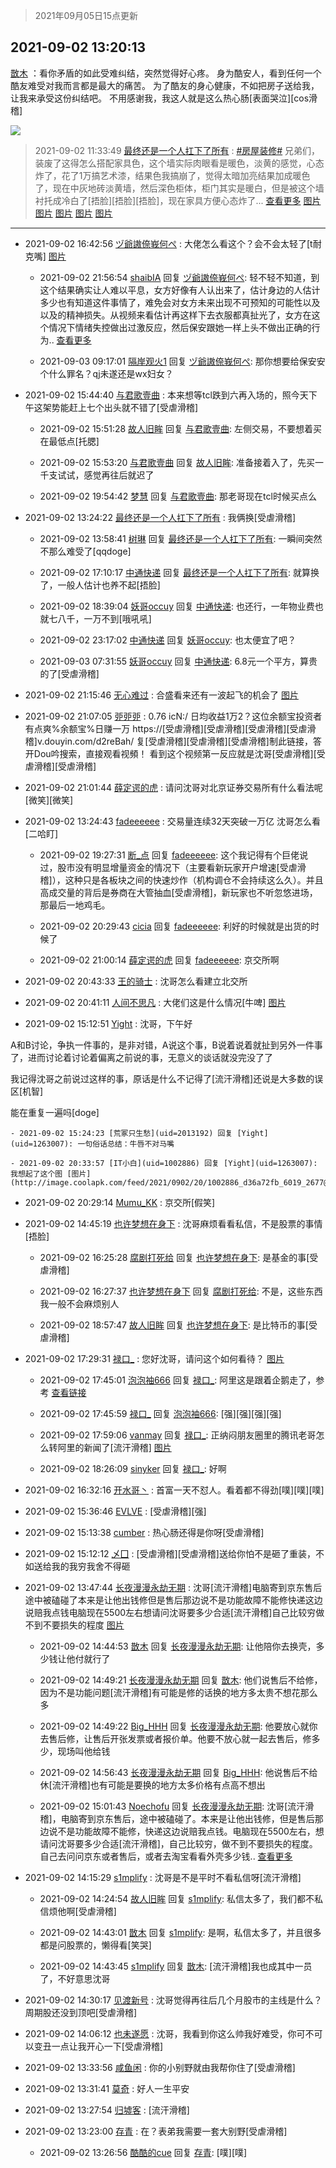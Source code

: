 > 2021年09月05日15点更新
<link rel="stylesheet" href="https://cdn.jsdelivr.net/gh/taotie6/sampleJSON@main/css/photo_show.css">


 ## 2021-09-02 13:20:13 

 [㪚木](https://www.coolapk.com/feed/29710363?shareKey=NmYzMTgwYmIyNjI0NjEzMmNjNzg~) ：看你矛盾的如此受难纠结，突然觉得好心疼。
身为酷安人，看到任何一个酷友难受对我而言都是最大的痛苦。
为了酷友的身心健康，不如把房子送给我，让我来承受这份纠结吧。
不用感谢我，我这人就是这么热心肠[表面哭泣][cos滑稽] 

<div class="album">
<img class="img-item" src="http://image.coolapk.com/feed/2020/0606/14/1081091_de9d83ca_5630_6591@353x200.gif" />
</div>

> 2021-09-02 11:33:49 
> [最终还是一个人扛下了所有](https://www.coolapk.com/feed/29708104?shareKey=YmUzMGE4OGY1NzAwNjEzMmNjNzg~) : <a class="feed-link-tag" href="/t/房屋装修?type=0">#房屋装修#</a> 兄弟们，装废了这得怎么搭配家具色，这个墙实际肉眼看是暖色，淡黄的感觉，心态炸了，花了1万搞艺术漆，结果色我搞崩了，觉得太暗加亮结果加成暖色了，现在中灰地砖淡黄墙，然后深色柜体，柜门其实是暖白，但是被这个墙衬托成冷白了[捂脸][捂脸][捂脸]，现在家具方便心态炸了... <a href="">查看更多</a> 
[图片](http://image.coolapk.com/feed/2021/0902/11/1439490_12141bc3_3503_1581@4252x1949.jpeg)
[图片](http://image.coolapk.com/feed/2021/0902/11/1439490_b85d2e70_3503_1583@4252x1949.jpeg)
[图片](http://image.coolapk.com/feed/2021/0902/11/1439490_88e89cea_3503_1584@4252x1949.jpeg)
[图片](http://image.coolapk.com/feed/2021/0902/11/1439490_9c86aef5_3503_1586@4000x1824.jpeg)
[图片](http://image.coolapk.com/feed/2021/0902/11/1439490_6da9ba71_3503_1588@4252x1949.jpeg)

 ------- 

- 2021-09-02 16:42:56 [ヅ爺謸倷峩何ぺ](uid=11968954) : 大佬怎么看这个？会不会太轻了[t耐克嘴] [图片](http://image.coolapk.com/feed/2021/0902/16/11968954_12e4999e_2175_4499@1080x2828.jpeg)

    - 2021-09-02 21:56:54 [shaibIA](uid=11318047) 回复 [ヅ爺謸倷峩何ぺ](uid=11968954): 轻不轻不知道，到这个结果确实让人难以平息，女方好像有人认出来了，估计身边的人估计多少也有知道这件事情了，难免会对女方未来出现不可预知的可能性以及以及的精神损失。从视频来看估计再这样下去衣服都真扯光了，女方在这个情况下情绪失控做出过激反应，然后保安跟她一样上头不做出正确的行为.. <a href="/feed/replyList?id=228675802">查看更多</a> 

    - 2021-09-03 09:17:01 [隔岸观火1](uid=1428246) 回复 [ヅ爺謸倷峩何ぺ](uid=11968954): 那你想要给保安安个什么罪名？qj未遂还是wx妇女？ 

- 2021-09-02 15:44:40 [与君歌壹曲](uid=1115264) : 本来想等tcl跌到六再入场的，照今天下午这架势能赶上七个出头就不错了[受虐滑稽] 

    - 2021-09-02 15:51:28 [故人旧眸](uid=5481001) 回复 [与君歌壹曲](uid=1115264): 左侧交易，不要想着买在最低点[托腮] 

    - 2021-09-02 15:53:20 [与君歌壹曲](uid=1115264) 回复 [故人旧眸](uid=5481001): 准备接着入了，先买一千支试试，感觉再往后就迟了 

    - 2021-09-02 19:54:42 [梦慧](uid=3752449) 回复 [与君歌壹曲](uid=1115264): 那老哥现在tcl时候买点么 

- 2021-09-02 13:24:22 [最终还是一个人扛下了所有](uid=1439490) : 我俩换[受虐滑稽] 

    - 2021-09-02 13:58:41 [树琳](uid=1807052) 回复 [最终还是一个人扛下了所有](uid=1439490): 一瞬间突然不那么难受了[qqdoge] 

    - 2021-09-02 17:10:17 [中通快递](uid=524633) 回复 [最终还是一个人扛下了所有](uid=1439490): 就算换了，一般人估计也养不起[捂脸] 

    - 2021-09-02 18:39:04 [妖哥occuy](uid=1388591) 回复 [中通快递](uid=524633): 也还行，一年物业费也就七八千，一万不到[哦吼吼] 

    - 2021-09-02 23:17:02 [中通快递](uid=524633) 回复 [妖哥occuy](uid=1388591): 也太便宜了吧？ 

    - 2021-09-03 07:31:55 [妖哥occuy](uid=1388591) 回复 [中通快递](uid=524633): 6.8元一个平方，算贵的了[受虐滑稽] 

- 2021-09-02 21:15:46 [无心难过](uid=3681127) : 合盛看来还有一波起飞的机会了 [图片](http://image.coolapk.com/feed/2021/0902/21/3681127_cb9cc71a_8544_6615@1080x2400.jpeg)

- 2021-09-02 21:07:05 [戼戼戼](uid=4044548) : 0.76 icN:/ 日均收益1万2？这位余额宝投资者有点爽%余额宝%日赚一万   https://[受虐滑稽][受虐滑稽][受虐滑稽][受虐滑稽]v.douyin.com/d2reBah/ 复[受虐滑稽][受虐滑稽][受虐滑稽]制此链接，答开Dou吟搜索，直接观看视頻！<!--break-->
看到这个视频第一反应就是沈哥[受虐滑稽][受虐滑稽][受虐滑稽] 

- 2021-09-02 21:01:44 [薛定谔的虎](uid=1167525) : 请问沈哥对北京证券交易所有什么看法呢[微笑][微笑] 

- 2021-09-02 13:24:43 [fadeeeeee](uid=748831) : 交易量连续32天突破一万亿 沈哥怎么看[二哈盯] 

    - 2021-09-02 19:27:31 [断_点](uid=3301521) 回复 [fadeeeeee](uid=748831): 这个我记得有个巨佬说过，股市没有明显增量资金的情况下（主要看新玩家开户增速[受虐滑稽]），这种只是各板块之间的快速炒作（机构调仓不会持续这么久）。并且高成交量的背后是券商在大管抽血[受虐滑稽]，新玩家也不听忽悠进场，那最后一地鸡毛。 

    - 2021-09-02 20:29:43 [cicia](uid=6177749) 回复 [fadeeeeee](uid=748831): 利好的时候就是出货的时候了 

    - 2021-09-02 21:00:14 [薛定谔的虎](uid=1167525) 回复 [fadeeeeee](uid=748831): 京交所啊 

- 2021-09-02 20:43:33 [王的骑士](uid=657678) : 沈哥怎么看建立北交所​ 

- 2021-09-02 20:41:11 [人间不思凡](uid=2080265) : 大佬们这是什么情况[牛啤] [图片](http://image.coolapk.com/feed/2021/0902/20/2080265_728a407c_6469_8133@1080x2400.jpeg)

- 2021-09-02 15:12:51 [Yight](uid=1263007) : 沈哥，下午好

A和B讨论，争执一件事的，是非对错，A说这个事，B说着说着就扯到另外一件事了，进而讨论着讨论着偏离之前说的事，无意义的谈话就没完没了了

我记得沈哥之前说过这样的事，原话是什么不记得了[流汗滑稽]还说是大多数的误区[机智]

能在重复一遍吗[doge] 

    - 2021-09-02 15:24:23 [荒冢只生愁](uid=2013192) 回复 [Yight](uid=1263007): 一句俗话总结：牛唇不对马嘴 

    - 2021-09-02 20:33:57 [IT小白](uid=1002886) 回复 [Yight](uid=1263007): 我想起了这个图 [图片](http://image.coolapk.com/feed/2021/0902/20/1002886_d36a72fb_6019_2677@1080x3246.png)

- 2021-09-02 20:29:14 [Mumu_KK](uid=1355663) : 京交所[假笑] 

- 2021-09-02 14:45:19 [也许梦想在身下](uid=3756126) : 沈哥麻烦看看私信，不是股票的事情[捂脸] 

    - 2021-09-02 16:25:28 [腐剧打死给](uid=1391153) 回复 [也许梦想在身下](uid=3756126): 是基金的事[受虐滑稽] 

    - 2021-09-02 16:27:37 [也许梦想在身下](uid=3756126) 回复 [腐剧打死给](uid=1391153): 不是，这些东西我一般不会麻烦别人 

    - 2021-09-02 18:57:47 [故人旧眸](uid=5481001) 回复 [也许梦想在身下](uid=3756126): 是比特币的事[受虐滑稽] 

- 2021-09-02 17:29:31 [禄口_](uid=1005884) : 您好沈哥，请问这个如何看待？ [图片](http://image.coolapk.com/feed/2021/0902/17/1005884_4970_189@828x1792.jpg)

    - 2021-09-02 17:45:01 [泡泡袖666](uid=2844894) 回复 [禄口_](uid=1005884): 阿里这是跟着企鹅走了，参考 <a class="feed-link-url" href="https://www.zhihu.com/answer/2070969976" title="https://www.zhihu.com/answer/2070969976" target="_blank" rel="nofollow">查看链接</a> 

    - 2021-09-02 17:45:59 [禄口_](uid=1005884) 回复 [泡泡袖666](uid=2844894): [强][强][强][强] 

    - 2021-09-02 17:59:06 [vanmay](uid=581116) 回复 [禄口_](uid=1005884): 正纳闷朋友圈里的腾讯老哥怎么转阿里的新闻了[流汗滑稽] [图片](http://image.coolapk.com/feed/2021/0902/17/581116_a09f7ee4_6744_8667@1080x453.jpeg)

    - 2021-09-02 18:26:09 [sinyker](uid=684334) 回复 [禄口_](uid=1005884): 好啊 

- 2021-09-02 16:32:16 [开水哥丶](uid=608451) : 首富一天不怼人。看着都不得劲[噗][噗][噗] 

- 2021-09-02 15:36:46 [EVLVE](uid=624501) : [受虐滑稽][强] 

- 2021-09-02 15:13:38 [cumber](uid=1618664) : 热心肠还得是你呀[受虐滑稽] 

- 2021-09-02 15:12:12 [乄囗](uid=759206) : [受虐滑稽][受虐滑稽]送给你怕不是砸了重装，不如送给我的我穷我舍不得砸 

- 2021-09-02 13:47:44 [长夜漫漫永劫无期](uid=3800103) : 沈哥[流汗滑稽]电脑寄到京东售后途中被磕碰了本来是让他出钱修但是售后那边说不是功能故障不能修快递这边说赔我点钱电脑现在5500左右想请问沈哥要多少合适[流汗滑稽]自己比较穷做不到不要损失的程度 [图片](http://image.coolapk.com/feed/2021/0902/13/3800103_686924f8_9443_6267@1440x3200.jpeg)

    - 2021-09-02 14:44:53 [㪚木](uid=1081091) 回复 [长夜漫漫永劫无期](uid=3800103): 让他陪你去换壳，多少钱让他付就行了 

    - 2021-09-02 14:49:21 [长夜漫漫永劫无期](uid=3800103) 回复 [㪚木](uid=1081091): 他们说售后不给修，因为不是功能问题[流汗滑稽]有可能是修的话换的地方多太贵不想花那么多 

    - 2021-09-02 14:49:22 [Big_HHH](uid=1375976) 回复 [长夜漫漫永劫无期](uid=3800103): 他要放心就你去售后修，让售后开张发票或者报价单。他要不放心就一起去售后，修多少，现场叫他给钱 

    - 2021-09-02 14:56:43 [长夜漫漫永劫无期](uid=3800103) 回复 [Big_HHH](uid=1375976): 他说售后不给休[流汗滑稽]也有可能是要换的地方太多价格有点高不想出 

    - 2021-09-02 15:01:43 [Noechofu](uid=1936170) 回复 [长夜漫漫永劫无期](uid=3800103): 沈哥[流汗滑稽]，电脑寄到京东售后，途中被磕碰了。本来是让他出钱修，但是售后那边说不是功能故障不能修，快递这边说赔我点钱。电脑现在5500左右，想请问沈哥要多少合适[流汗滑稽]，自己比较穷，做不到不要损失的程度。自己去问问京东或者售后，或者去淘宝看看外壳多少钱.. <a href="/feed/replyList?id=228643641">查看更多</a> 

- 2021-09-02 14:15:29 [s1mplify](uid=1732022) : 沈哥是不是平时不看私信呀[流汗滑稽] 

    - 2021-09-02 14:24:54 [故人旧眸](uid=5481001) 回复 [s1mplify](uid=1732022): 私信太多了，我们都不私信烦他啊[受虐滑稽] 

    - 2021-09-02 14:43:01 [㪚木](uid=1081091) 回复 [s1mplify](uid=1732022): 是啊，私信太多了，并且很多都是问股票的，懒得看[笑哭] 

    - 2021-09-02 14:43:45 [s1mplify](uid=1732022) 回复 [㪚木](uid=1081091): [流汗滑稽]我也成其中一员了，不好意思沈哥 

- 2021-09-02 14:30:17 [见渡新号](uid=868957) : 沈哥觉得再往后几个月股市的主线是什么？周期股还没到顶吧[受虐滑稽] 

- 2021-09-02 14:06:12 [也未遂愿](uid=3056500) : 沈哥，我看到你这么帅我好难受，你可不可以变丑一点让我开心一下[受虐滑稽] 

- 2021-09-02 13:33:56 [咸鱼闲](uid=3783511) : 你的小别野就由我帮你住了[受虐滑稽] 

- 2021-09-02 13:31:41 [莫奇](uid=131936) : 好人一生平安 

- 2021-09-02 13:27:54 [归墟客](uid=3287587) : [流汗滑稽] 

- 2021-09-02 13:23:00 [存青](uid=1006954) : 在？表弟我需要一套大别野[受虐滑稽] 

    - 2021-09-02 13:26:56 [酷酷的cue](uid=2882563) 回复 [存青](uid=1006954): [噗][噗] 

